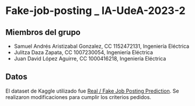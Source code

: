 # Fake-job-posting _ IA-UdeA-2023-2

## Miembros del grupo
- Samuel Andrés Aristizabal Gonzalez, CC 1152472131, Ingeniería Eléctrica
- Julitza Daza Zapata, CC 1007230054, Ingeniería Eléctrica
- Juan David López Aguirre, CC 1000416218, Ingeniería Eléctrica

## Datos

El dataset de Kaggle utilizado fue [Real / Fake Job Posting Prediction](https://www.kaggle.com/datasets/shivamb/real-or-fake-fake-jobposting-prediction). Se realizaron modificaciones para cumplir los criterios pedidos.
